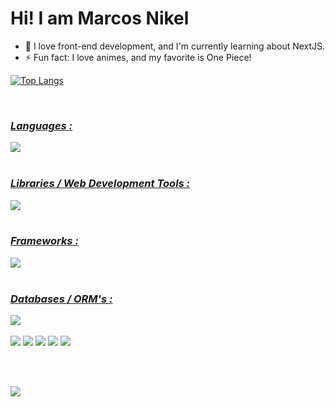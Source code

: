 # Hi! I am Marcos Nikel

- 🔭 I love front-end development, and I'm currently learning about NextJS.
- ⚡ Fun fact: I love animes, and my favorite is One Piece!

<a href="https://github.com/marcossnikel">
  

![Top Langs](https://github-readme-stats.vercel.app/api/top-langs/?username=marcossnikel&layout=compact)
  
<div style="display: inline_block"><br>

### *Languages :* 
<img src="https://skillicons.dev/icons?i=js,typescript,python,go,java"/>
<br><br>

### *Libraries / Web Development Tools :*

<img src="https://skillicons.dev/icons?i=html,css,react,styledcomponents,tailwind,sass" />
<br><br>

### *Frameworks :*

<img src="https://skillicons.dev/icons?i=nextjs,nodejs" />
<br><br>

### *Databases / ORM's :*

<img src="https://skillicons.dev/icons?i=prisma,mysql,mongodb,sqlite,postgres" />
<br><br>

<div> 
  <a href="https://www.instagram.com/nikeelwz/?hl=" target="_blank"><img src="https://img.shields.io/badge/-Instagram-%23E4405F?style=for-the-badge&logo=instagram&logoColor=white" target="_blank"></a>
  <a href="mailto:marcosnikeldev@gmail.com"><img src="https://img.shields.io/badge/-Gmail-%23333?style=for-the-badge&logo=gmail&logoColor=white" target="_blank"></a>
  <a href="https://www.linkedin.com/in/mnikel/" target="_blank"><img src="https://img.shields.io/badge/-LinkedIn-%230077B5?style=for-the-badge&logo=linkedin&logoColor=white" target="_blank"></a>
  <a href="https://www.facebook.com/marcosnikel/" target="_blank"><img src="https://img.shields.io/badge/Facebook-1877F2?style=for-the-badge&logo=facebook&logoColor=white" target="_blank"></a>
  <a href="https://contate.me/marcossnikel" target="_blank"><img src="https://img.shields.io/badge/WhatsApp-25D366?style=for-the-badge&logo=whatsapp&logoColor=white" target="_blank"></a> 
</div>

<br><br>

<img src="https://komarev.com/ghpvc/?username=marcossnikel&label=Visits">
